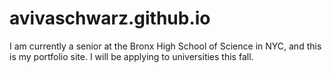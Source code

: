 # avivaschwarz.github.io
I am currently a senior at the Bronx High School of Science in NYC, and this is my portfolio site. I will be applying to universities this fall. 
